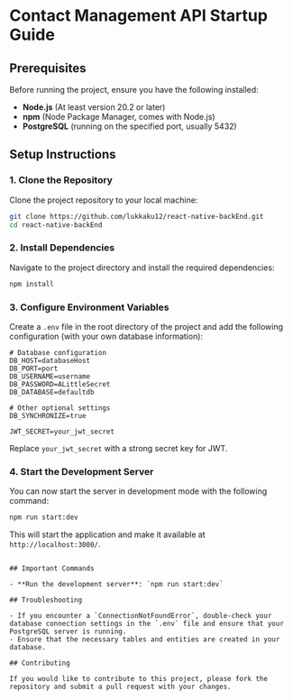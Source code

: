 
# Contact Management API Startup Guide

## Prerequisites

Before running the project, ensure you have the following installed:

- **Node.js** (At least version 20.2 or later)
- **npm** (Node Package Manager, comes with Node.js)
- **PostgreSQL** (running on the specified port, usually 5432)

## Setup Instructions

### 1. Clone the Repository

Clone the project repository to your local machine:

```bash
git clone https://github.com/lukkaku12/react-native-backEnd.git
cd react-native-backEnd
```

### 2. Install Dependencies

Navigate to the project directory and install the required dependencies:

```bash
npm install
```

### 3. Configure Environment Variables

Create a `.env` file in the root directory of the project and add the following configuration (with your own database information):

```plaintext
# Database configuration
DB_HOST=databaseHost
DB_PORT=port
DB_USERNAME=username
DB_PASSWORD=ALittleSecret
DB_DATABASE=defaultdb

# Other optional settings
DB_SYNCHRONIZE=true

JWT_SECRET=your_jwt_secret
```

Replace `your_jwt_secret` with a strong secret key for JWT.

### 4. Start the Development Server

You can now start the server in development mode with the following command:

```bash
npm run start:dev
```

This will start the application and make it available at `http://localhost:3000/`.

```

## Important Commands

- **Run the development server**: `npm run start:dev`

## Troubleshooting

- If you encounter a `ConnectionNotFoundError`, double-check your database connection settings in the `.env` file and ensure that your PostgreSQL server is running.
- Ensure that the necessary tables and entities are created in your database.

## Contributing

If you would like to contribute to this project, please fork the repository and submit a pull request with your changes.
